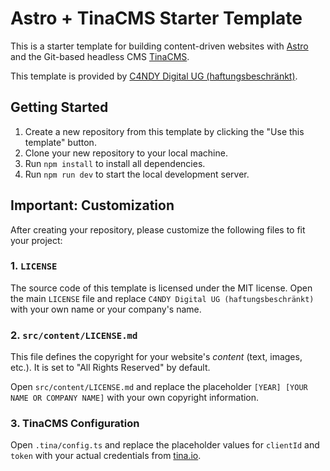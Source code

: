 # Astro + TinaCMS Starter Template

This is a starter template for building content-driven websites with [Astro](https://astro.build/) and the Git-based headless CMS [TinaCMS](https://tina.io/).

This template is provided by [C4NDY Digital UG (haftungsbeschränkt)](https://ndy.onl/).

## Getting Started

1.  Create a new repository from this template by clicking the "Use this template" button.
2.  Clone your new repository to your local machine.
3.  Run `npm install` to install all dependencies.
4.  Run `npm run dev` to start the local development server.

## Important: Customization

After creating your repository, please customize the following files to fit your project:

### 1. `LICENSE`

The source code of this template is licensed under the MIT license. Open the main `LICENSE` file and replace `C4NDY Digital UG (haftungsbeschränkt)` with your own name or your company's name.

### 2. `src/content/LICENSE.md`

This file defines the copyright for your website's *content* (text, images, etc.). It is set to "All Rights Reserved" by default.

Open `src/content/LICENSE.md` and replace the placeholder `[YEAR] [YOUR NAME OR COMPANY NAME]` with your own copyright information.

### 3. TinaCMS Configuration

Open `.tina/config.ts` and replace the placeholder values for `clientId` and `token` with your actual credentials from [tina.io](https://tina.io).
